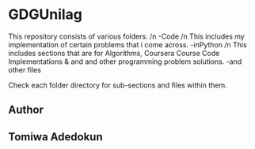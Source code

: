 # GDGUnilag
This repository consists of various folders:
/n
-Code
	/n This includes my implementation of certain problems that i come across.
-inPython
	/n This includes sections that are for Algorithms, Coursera Course Code Implementations & and 		and other programming problem solutions.
-and other files

Check each folder directory for sub-sections and files within them.




Author
---------------
Tomiwa Adedokun
---------------
